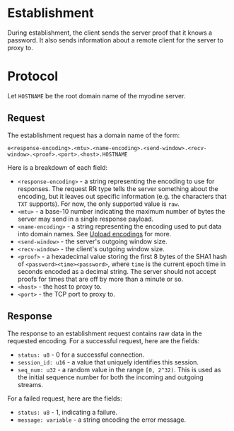 # Establishment

During establishment, the client sends the server proof that it knows a password. It also sends information about a remote client for the server to proxy to.

# Protocol

Let `HOSTNAME` be the root domain name of the myodine server.

## Request

The establishment request has a domain name of the form:

```
e<response-encoding>.<mtu>.<name-encoding>.<send-window>.<recv-window>.<proof>.<port>.<host>.HOSTNAME
```

Here is a breakdown of each field:

 * `<response-encoding>` - a string representing the encoding to use for responses. The request RR type tells the server something about the encoding, but it leaves out specific information (e.g. the characters that `TXT` supports). For now, the only supported value is `raw`.
 * `<mtu>` - a base-10 number indicating the maximum number of bytes the server may send in a single response payload.
 * `<name-encoding>` - a string representing the encoding used to put data into domain names. See [Upload encodings](Encodings.md#upload-encodings) for more.
 * `<send-window>` - the server's outgoing window size.
 * `<recv-window>` - the client's outgoing window size.
 * `<proof>` - a hexadecimal value storing the first 8 bytes of the SHA1 hash of `<password><time><password>`, where `time` is the current epoch time in seconds encoded as a decimal string. The server should not accept proofs for times that are off by more than a minute or so.
 * `<host>` - the host to proxy to.
 * `<port>` - the TCP port to proxy to.

## Response

The response to an establishment request contains raw data in the requested encoding. For a successful request, here are the fields:

 * `status: u8` - 0 for a successful connection.
 * `session_id: u16` - a value that uniquely identifies this session.
 * `seq_num: u32` - a random value in the range `[0, 2^32)`. This is used as the initial sequence number for both the incoming and outgoing streams.

For a failed request, here are the fields:

 * `status: u8` - 1, indicating a failure.
 * `message: variable` - a string encoding the error message.
